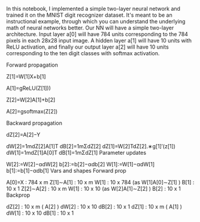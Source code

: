 In this notebook, I implemented a simple two-layer neural network and trained it on the MNIST digit recognizer dataset. It's meant to be an instructional example, through which you can understand the underlying math of neural networks better.
Our NN will have a simple two-layer architecture. Input layer  a[0]
  will have 784 units corresponding to the 784 pixels in each 28x28 input image. A hidden layer  a[1]
  will have 10 units with ReLU activation, and finally our output layer  a[2]
  will have 10 units corresponding to the ten digit classes with softmax activation.

Forward propagation

Z[1]=W[1]X+b[1]
 
A[1]=gReLU(Z[1]))
 
Z[2]=W[2]A[1]+b[2]
 
A[2]=gsoftmax(Z[2])
 
Backward propagation

dZ[2]=A[2]−Y
 
dW[2]=1mdZ[2]A[1]T
dB[2]=1mΣdZ[2]
dZ[1]=W[2]TdZ[2].∗g[1]′(z[1])
dW[1]=1mdZ[1]A[0]T
dB[1]=1mΣdZ[1]
Parameter updates

W[2]:=W[2]−αdW[2]
b[2]:=b[2]−αdb[2]
W[1]:=W[1]−αdW[1]
b[1]:=b[1]−αdb[1]
Vars and shapes
Forward prop

A[0]=X
 : 784 x m
Z[1]∼A[1]
 : 10 x m
W[1]
 : 10 x 784 (as  W[1]A[0]∼Z[1]
 )
B[1]
 : 10 x 1
Z[2]∼A[2]
 : 10 x m
W[1]
 : 10 x 10 (as  W[2]A[1]∼Z[2]
 )
B[2]
 : 10 x 1
Backprop

dZ[2]
 : 10 x m (  A[2]
 )
dW[2]
 : 10 x 10
dB[2]
 : 10 x 1
 dZ[1]
 : 10 x m (  A[1]
 )
dW[1]
 : 10 x 10
dB[1]
 : 10 x 1
